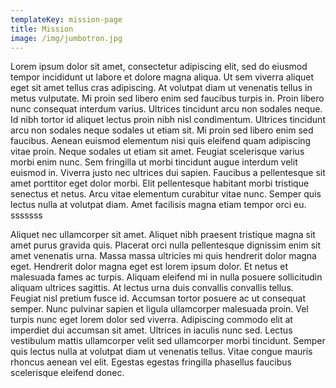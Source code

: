 ```yaml
---
templateKey: mission-page
title: Mission
image: /img/jumbotron.jpg
---
```

Lorem ipsum dolor sit amet, consectetur adipiscing elit, sed do eiusmod tempor incididunt ut labore et dolore magna aliqua. Ut sem viverra aliquet eget sit amet tellus cras adipiscing. At volutpat diam ut venenatis tellus in metus vulputate. Mi proin sed libero enim sed faucibus turpis in. Proin libero nunc consequat interdum varius. Ultrices tincidunt arcu non sodales neque. Id nibh tortor id aliquet lectus proin nibh nisl condimentum. Ultrices tincidunt arcu non sodales neque sodales ut etiam sit. Mi proin sed libero enim sed faucibus. Aenean euismod elementum nisi quis eleifend quam adipiscing vitae proin. Neque sodales ut etiam sit amet. Feugiat scelerisque varius morbi enim nunc. Sem fringilla ut morbi tincidunt augue interdum velit euismod in. Viverra justo nec ultrices dui sapien. Faucibus a pellentesque sit amet porttitor eget dolor morbi. Elit pellentesque habitant morbi tristique senectus et netus. Arcu vitae elementum curabitur vitae nunc. Semper quis lectus nulla at volutpat diam. Amet facilisis magna etiam tempor orci eu. sssssss





Aliquet nec ullamcorper sit amet. Aliquet nibh praesent tristique magna sit amet purus gravida quis. Placerat orci nulla pellentesque dignissim enim sit amet venenatis urna. Massa massa ultricies mi quis hendrerit dolor magna eget. Hendrerit dolor magna eget est lorem ipsum dolor. Et netus et malesuada fames ac turpis. Aliquam eleifend mi in nulla posuere sollicitudin aliquam ultrices sagittis. At lectus urna duis convallis convallis tellus. Feugiat nisl pretium fusce id. Accumsan tortor posuere ac ut consequat semper. Nunc pulvinar sapien et ligula ullamcorper malesuada proin. Vel turpis nunc eget lorem dolor sed viverra. Adipiscing commodo elit at imperdiet dui accumsan sit amet. Ultrices in iaculis nunc sed. Lectus vestibulum mattis ullamcorper velit sed ullamcorper morbi tincidunt. Semper quis lectus nulla at volutpat diam ut venenatis tellus. Vitae congue mauris rhoncus aenean vel elit. Egestas egestas fringilla phasellus faucibus scelerisque eleifend donec.

